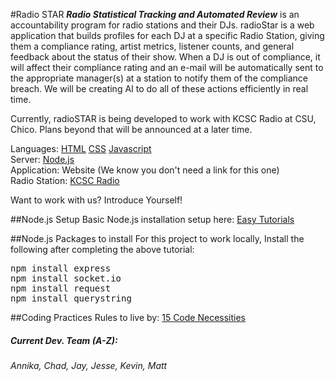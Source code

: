 #Radio STAR
**_Radio Statistical Tracking and Automated Review_** is an accountability program for radio stations and their DJs.  radioStar is a web application that builds profiles for each DJ at a specific Radio Station, giving them a compliance rating, artist metrics, listener counts, and general feedback about the status of their show. When a DJ is out of compliance, it will affect their compliance rating and an e-mail will be automatically sent to the appropriate manager(s) at a station to notify them of the compliance breach. We will be creating AI to do all of these actions efficiently in real time.


Currently, radioSTAR is being developed to work with KCSC Radio at CSU, Chico. Plans beyond that will be announced at a later time.  

Languages: [HTML](https://en.wikipedia.org/wiki/HTML) [CSS](https://en.wikipedia.org/wiki/Cascading_Style_Sheets) [Javascript](https://en.wikipedia.org/wiki/JavaScript)  
Server: [Node.js](https://www.djangoproject.com/)  
Application: Website (We know you don't need a link for this one)  
Radio Station: [KCSC Radio](http://kcscradio.com/)  


Want to work with us? Introduce Yourself!  

##Node.js Setup
Basic Node.js installation setup here: [Easy Tutorials](https://github.com/EasyTutorials/Node.js-Install)  

##Node.js Packages to install
For this project to work locally, Install the following after completing the above tutorial:
<pre>
npm install express
npm install socket.io
npm install request
npm install querystring
</pre>


##Coding Practices
Rules to live by: [15 Code Necessities](http://code.tutsplus.com/tutorials/top-15-best-practices-for-writing-super-readable-code--net-8118)


##### Current Dev. Team (A-Z):
*Annika, Chad, Jay, Jesse, Kevin, Matt*
